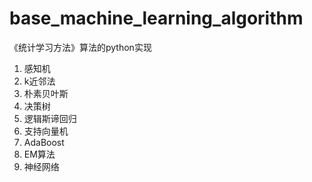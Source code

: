 # base_machine_learning_algorithm

《统计学习方法》算法的python实现

1. 感知机
2. k近邻法
3. 朴素贝叶斯
4. 决策树
5. 逻辑斯谛回归
6. 支持向量机
7. AdaBoost
8. EM算法
9. 神经网络